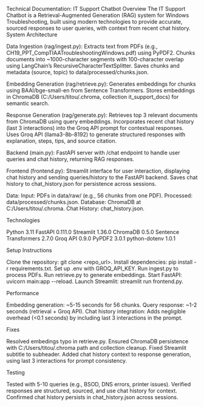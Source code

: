 Technical Documentation: IT Support Chatbot
Overview
The IT Support Chatbot is a Retrieval-Augmented Generation (RAG) system for Windows Troubleshooting, built using modern technologies to provide accurate, sourced responses to user queries, with context from recent chat history.
System Architecture

Data Ingestion (rag/ingest.py):
Extracts text from PDFs (e.g., CH19_PPT_CompTIAATroubleshootingWindows.pdf) using PyPDF2.
Chunks documents into ~1000-character segments with 100-character overlap using LangChain’s RecursiveCharacterTextSplitter.
Saves chunks and metadata (source, topic) to data/processed/chunks.json.


Embedding Generation (rag/retrieve.py):
Generates embeddings for chunks using BAAI/bge-small-en from Sentence Transformers.
Stores embeddings in ChromaDB (C:/Users/titou/.chroma, collection it_support_docs) for semantic search.


Response Generation (rag/generate.py):
Retrieves top 3 relevant documents from ChromaDB using query embeddings.
Incorporates recent chat history (last 3 interactions) into the Groq API prompt for contextual responses.
Uses Groq API (llama3-8b-8192) to generate structured responses with explanation, steps, tips, and source citation.


Backend (main.py):
FastAPI server with /chat endpoint to handle user queries and chat history, returning RAG responses.


Frontend (frontend.py):
Streamlit interface for user interaction, displaying chat history and sending queries/history to the FastAPI backend.
Saves chat history to chat_history.json for persistence across sessions.


Data:
Input: PDFs in data/raw/ (e.g., 56 chunks from one PDF).
Processed: data/processed/chunks.json.
Database: ChromaDB at C:/Users/titou/.chroma.
Chat History: chat_history.json.



Technologies

Python 3.11
FastAPI 0.111.0
Streamlit 1.36.0
ChromaDB 0.5.0
Sentence Transformers 2.7.0
Groq API 0.9.0
PyPDF2 3.0.1
python-dotenv 1.0.1

Setup Instructions

Clone the repository: git clone <repo_url>.
Install dependencies: pip install -r requirements.txt.
Set up .env with GROQ_API_KEY.
Run ingest.py to process PDFs.
Run retrieve.py to generate embeddings.
Start FastAPI: uvicorn main:app --reload.
Launch Streamlit: streamlit run frontend.py.

Performance

Embedding generation: ~5-15 seconds for 56 chunks.
Query response: ~1-2 seconds (retrieval + Groq API).
Chat history integration: Adds negligible overhead (<0.1 seconds) by including last 3 interactions in the prompt.

Fixes

Resolved embedings typo in retrieve.py.
Ensured ChromaDB persistence with C:/Users/titou/.chroma path and collection cleanup.
Fixed Streamlit subtitle to subheader.
Added chat history context to response generation, using last 3 interactions for prompt consistency.

Testing

Tested with 5-10 queries (e.g., BSOD, DNS errors, printer issues).
Verified responses are structured, sourced, and use chat history for context.
Confirmed chat history persists in chat_history.json across sessions.

